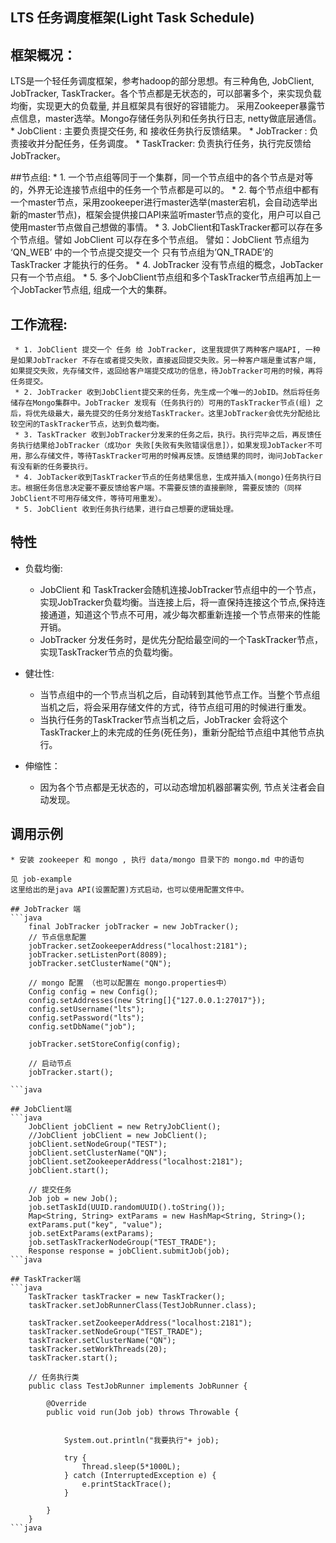 LTS 任务调度框架(Light Task Schedule)
-----------------

## 框架概况：
 LTS是一个轻任务调度框架，参考hadoop的部分思想。有三种角色, JobClient, JobTracker, TaskTracker。各个节点都是无状态的，可以部署多个，来实现负载均衡，实现更大的负载量, 并且框架具有很好的容错能力。
 采用Zookeeper暴露节点信息，master选举。Mongo存储任务队列和任务执行日志, netty做底层通信。
    * JobClient : 主要负责提交任务, 和 接收任务执行反馈结果。
    * JobTracker : 负责接收并分配任务，任务调度。
    * TaskTracker: 负责执行任务，执行完反馈给JobTracker。

##节点组:
      * 1. 一个节点组等同于一个集群，同一个节点组中的各个节点是对等的，外界无论连接节点组中的任务一个节点都是可以的。
      * 2. 每个节点组中都有一个master节点，采用zookeeper进行master选举(master宕机，会自动选举出新的master节点)，框架会提供接口API来监听master节点的变化，用户可以自己使用master节点做自己想做的事情。
      * 3. JobClient和TaskTracker都可以存在多个节点组。譬如 JobClient 可以存在多个节点组。 譬如：JobClient 节点组为 ‘QN_WEB’ 中的一个节点提交提交一个 只有节点组为’QN_TRADE’的 TaskTracker 才能执行的任务。
      * 4. JobTracker 没有节点组的概念，JobTacker只有一个节点组。
      * 5. 多个JobClient节点组和多个TaskTracker节点组再加上一个JobTacker节点组, 组成一个大的集群。

## 工作流程:
     * 1. JobClient 提交一个 任务 给 JobTracker, 这里我提供了两种客户端API, 一种是如果JobTracker 不存在或者提交失败，直接返回提交失败。另一种客户端是重试客户端, 如果提交失败，先存储文件，返回给客户端提交成功的信息，待JobTracker可用的时候，再将任务提交。
     * 2. JobTracker 收到JobClient提交来的任务，先生成一个唯一的JobID。然后将任务储存在Mongo集群中。JobTracker 发现有（任务执行的）可用的TaskTracker节点(组) 之后，将优先级最大，最先提交的任务分发给TaskTracker。这里JobTracker会优先分配给比较空闲的TaskTracker节点，达到负载均衡。
     * 3. TaskTracker 收到JobTracker分发来的任务之后，执行。执行完毕之后，再反馈任务执行结果给JobTracker（成功or 失败[失败有失败错误信息]），如果发现JobTacker不可用，那么存储文件，等待TaskTracker可用的时候再反馈。反馈结果的同时，询问JobTacker有没有新的任务要执行。
     * 4. JobTacker收到TaskTracker节点的任务结果信息，生成并插入(mongo)任务执行日志。根据任务信息决定要不要反馈给客户端。不需要反馈的直接删除, 需要反馈的（同样JobClient不可用存储文件，等待可用重发）。
     * 5. JobClient 收到任务执行结果，进行自己想要的逻辑处理。

## 特性

* 负载均衡:
     * JobClient 和 TaskTracker会随机连接JobTracker节点组中的一个节点，实现JobTracker负载均衡。当连接上后，将一直保持连接这个节点,保持连接通道，知道这个节点不可用，减少每次都重新连接一个节点带来的性能开销。
     * JobTracker 分发任务时，是优先分配给最空间的一个TaskTracker节点，实现TaskTracker节点的负载均衡。

* 健壮性:
     * 当节点组中的一个节点当机之后，自动转到其他节点工作。当整个节点组当机之后，将会采用存储文件的方式，待节点组可用的时候进行重发。
     * 当执行任务的TaskTracker节点当机之后，JobTracker 会将这个TaskTracker上的未完成的任务(死任务)，重新分配给节点组中其他节点执行。

* 伸缩性：
     * 因为各个节点都是无状态的，可以动态增加机器部署实例, 节点关注者会自动发现。


## 调用示例
    * 安装 zookeeper 和 mongo , 执行 data/mongo 目录下的 mongo.md 中的语句

    见 job-example
    这里给出的是java API(设置配置)方式启动，也可以使用配置文件中。

    ## JobTracker 端
    ```java
        final JobTracker jobTracker = new JobTracker();
        // 节点信息配置
        jobTracker.setZookeeperAddress("localhost:2181");
        jobTracker.setListenPort(8089);
        jobTracker.setClusterName("QN");

        // mongo 配置 （也可以配置在 mongo.properties中）
        Config config = new Config();
        config.setAddresses(new String[]{"127.0.0.1:27017"});
        config.setUsername("lts");
        config.setPassword("lts");
        config.setDbName("job");

        jobTracker.setStoreConfig(config);

        // 启动节点
        jobTracker.start();

    ```java

    ## JobClient端
    ```java
        JobClient jobClient = new RetryJobClient();
        //JobClient jobClient = new JobClient();
        jobClient.setNodeGroup("TEST");
        jobClient.setClusterName("QN");
        jobClient.setZookeeperAddress("localhost:2181");
        jobClient.start();

        // 提交任务
        Job job = new Job();
        job.setTaskId(UUID.randomUUID().toString());
        Map<String, String> extParams = new HashMap<String, String>();
        extParams.put("key", "value");
        job.setExtParams(extParams);
        job.setTaskTrackerNodeGroup("TEST_TRADE");
        Response response = jobClient.submitJob(job);
    ```java

    ## TaskTracker端
    ```java
        TaskTracker taskTracker = new TaskTracker();
        taskTracker.setJobRunnerClass(TestJobRunner.class);

        taskTracker.setZookeeperAddress("localhost:2181");
        taskTracker.setNodeGroup("TEST_TRADE");
        taskTracker.setClusterName("QN");
        taskTracker.setWorkThreads(20);
        taskTracker.start();

        // 任务执行类
        public class TestJobRunner implements JobRunner {

            @Override
            public void run(Job job) throws Throwable {


                System.out.println("我要执行"+ job);

                try {
                    Thread.sleep(5*1000L);
                } catch (InterruptedException e) {
                    e.printStackTrace();
                }

            }
        }
    ```java